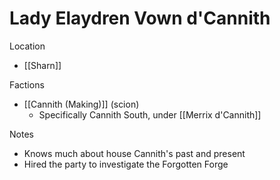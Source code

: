 # Lady Elaydren Vown d'Cannith

Location

- [[Sharn]]

Factions

- [[Cannith (Making)]] (scion)
  - Specifically Cannith South, under [[Merrix d'Cannith]]

Notes

- Knows much about house Cannith's past and present
- Hired the party to investigate the Forgotten Forge
